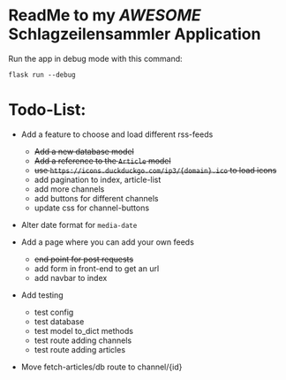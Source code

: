 # ReadMe to my *AWESOME* Schlagzeilensammler Application
Run the app in debug mode with this command:
```
flask run --debug
```

# Todo-List:

- Add a feature to choose and load different rss-feeds
    - ~~Add a new database model~~
    - ~~Add a reference to the `Article` model~~
    - ~~use `https://icons.duckduckgo.com/ip3/{domain}.ico` to load icons~~
    - add pagination to index, article-list
    - add more channels
    - add buttons for different channels
    - update css for channel-buttons
- Alter date format for `media-date`
- Add a page where you can add your own feeds
    - ~~end point for post requests~~
    - add form in front-end to get an url
    - add navbar to index
- Add testing
    - test config
    - test database
    - test model to_dict methods
    - test route adding channels
    - test route adding articles

- Move fetch-articles/db route to channel/{id}